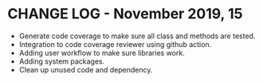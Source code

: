 # CHANGE LOG - November 2019, 15

- Generate code coverage to make sure all class and methods are tested.
- Integration to code coverage reviewer using github action.
- Adding user workflow to make sure libraries work.
- Adding system packages.
- Clean up unused code and dependency.
